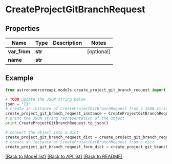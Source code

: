 # CreateProjectGitBranchRequest


## Properties
Name | Type | Description | Notes
------------ | ------------- | ------------- | -------------
**var_from** | **str** |  | [optional] 
**name** | **str** |  | 

## Example

```python
from astronomercoreapi.models.create_project_git_branch_request import CreateProjectGitBranchRequest

# TODO update the JSON string below
json = "{}"
# create an instance of CreateProjectGitBranchRequest from a JSON string
create_project_git_branch_request_instance = CreateProjectGitBranchRequest.from_json(json)
# print the JSON string representation of the object
print CreateProjectGitBranchRequest.to_json()

# convert the object into a dict
create_project_git_branch_request_dict = create_project_git_branch_request_instance.to_dict()
# create an instance of CreateProjectGitBranchRequest from a dict
create_project_git_branch_request_form_dict = create_project_git_branch_request.from_dict(create_project_git_branch_request_dict)
```
[[Back to Model list]](../README.md#documentation-for-models) [[Back to API list]](../README.md#documentation-for-api-endpoints) [[Back to README]](../README.md)


